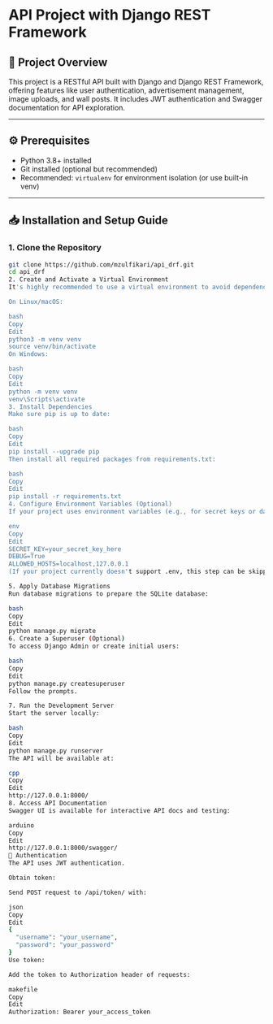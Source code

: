 # API Project with Django REST Framework

## 📌 Project Overview

This project is a RESTful API built with Django and Django REST Framework, offering features like user authentication, advertisement management, image uploads, and wall posts. It includes JWT authentication and Swagger documentation for API exploration.

---

## ⚙️ Prerequisites

- Python 3.8+ installed  
- Git installed (optional but recommended)  
- Recommended: `virtualenv` for environment isolation (or use built-in venv)

---

## 📥 Installation and Setup Guide

### 1. Clone the Repository

```bash
git clone https://github.com/mzulfikari/api_drf.git
cd api_drf
2. Create and Activate a Virtual Environment
It's highly recommended to use a virtual environment to avoid dependency conflicts.

On Linux/macOS:

bash
Copy
Edit
python3 -m venv venv
source venv/bin/activate
On Windows:

bash
Copy
Edit
python -m venv venv
venv\Scripts\activate
3. Install Dependencies
Make sure pip is up to date:

bash
Copy
Edit
pip install --upgrade pip
Then install all required packages from requirements.txt:

bash
Copy
Edit
pip install -r requirements.txt
4. Configure Environment Variables (Optional)
If your project uses environment variables (e.g., for secret keys or database), create a .env file in the root directory:

env
Copy
Edit
SECRET_KEY=your_secret_key_here
DEBUG=True
ALLOWED_HOSTS=localhost,127.0.0.1
(If your project currently doesn't support .env, this step can be skipped or added later.)

5. Apply Database Migrations
Run database migrations to prepare the SQLite database:

bash
Copy
Edit
python manage.py migrate
6. Create a Superuser (Optional)
To access Django Admin or create initial users:

bash
Copy
Edit
python manage.py createsuperuser
Follow the prompts.

7. Run the Development Server
Start the server locally:

bash
Copy
Edit
python manage.py runserver
The API will be available at:

cpp
Copy
Edit
http://127.0.0.1:8000/
8. Access API Documentation
Swagger UI is available for interactive API docs and testing:

arduino
Copy
Edit
http://127.0.0.1:8000/swagger/
🔐 Authentication
The API uses JWT authentication.

Obtain token:

Send POST request to /api/token/ with:

json
Copy
Edit
{
  "username": "your_username",
  "password": "your_password"
}
Use token:

Add the token to Authorization header of requests:

makefile
Copy
Edit
Authorization: Bearer your_access_token
